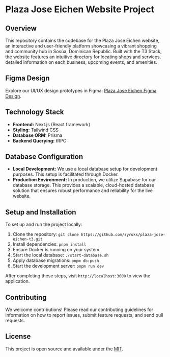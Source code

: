 # Plaza Jose Eichen Website Project

## Overview

This repository contains the codebase for the Plaza Jose Eichen website, an interactive and user-friendly platform showcasing a vibrant shopping and community hub in Sosúa, Dominican Republic. Built with the T3 Stack, the website features an intuitive directory for locating shops and services, detailed information on each business, upcoming events, and amenities.

## Figma Design

Explore our UI/UX design prototypes in Figma: [Plaza Jose Eichen Figma Design](https://www.figma.com/file/sy2hmDX0CVknYrGVV5RoMQ/Plaza-Jose-Eichen?type=design&node-id=0%3A1&mode=design&t=bTl8sEOOG5KzIpIS-1).

## Technology Stack

- **Frontend:** Next.js (React framework)
- **Styling:** Tailwind CSS
- **Database ORM:** Prisma
- **Backend Querying:** tRPC

## Database Configuration

- **Local Development:** We use a local database setup for development purposes. This setup is facilitated through Docker.
- **Production Environment:** In production, we utilize Supabase for our database storage. This provides a scalable, cloud-hosted database solution that ensures robust performance and reliability for the live website.

## Setup and Installation

To set up and run the project locally:

1. Clone the repository: `git clone https://github.com/zyruks/plaza-jose-eichen-t3.git`
2. Install dependencies: `pnpm install`
3. Ensure Docker is running on your system.
4. Start the local database: `./start-database.sh`
5. Apply database migrations: `pnpm db:push`
6. Start the development server: `pnpm run dev`

After completing these steps, visit `http://localhost:3000` to view the application.

## Contributing

We welcome contributions! Please read our contributing guidelines for information on how to report issues, submit feature requests, and send pull requests.

## License

This project is open source and available under the [MIT](./LICENSE.MD).
